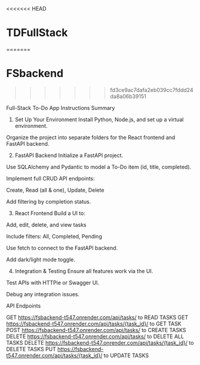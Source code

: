 <<<<<<< HEAD
# TDFullStack
=======
# FSbackend
>>>>>>> fd3ce9ac7dafa2eb039cc7fddd24da8a06b39151

Full-Stack To-Do App Instructions Summary
1. Set Up Your Environment
Install Python, Node.js, and set up a virtual environment.

Organize the project into separate folders for the React frontend and FastAPI backend.

2. FastAPI Backend
Initialize a FastAPI project.

Use SQLAlchemy and Pydantic to model a To-Do item (id, title, completed).

Implement full CRUD API endpoints:

Create, Read (all & one), Update, Delete

Add filtering by completion status.

3. React Frontend
Build a UI to:

Add, edit, delete, and view tasks

Include filters: All, Completed, Pending

Use fetch to connect to the FastAPI backend.

Add dark/light mode toggle.

4. Integration & Testing
Ensure all features work via the UI.

Test APIs with HTTPie or Swagger UI.

Debug any integration issues.


API Endpoints


GET https://fsbackend-t547.onrender.com/api/tasks/ to READ TASKS
GET https://fsbackend-t547.onrender.com/api/tasks/{task_id}/ to GET TASK
POST https://fsbackend-t547.onrender.com/api/tasks/ to CREATE TASKS
DELETE https://fsbackend-t547.onrender.com/api/tasks/ to DELETE ALL TASKS
DELETE https://fsbackend-t547.onrender.com/api/tasks/{task_id}/ to DELETE TASKS
PUT https://fsbackend-t547.onrender.com/api/tasks/{task_id}/ to UPDATE TASKS


